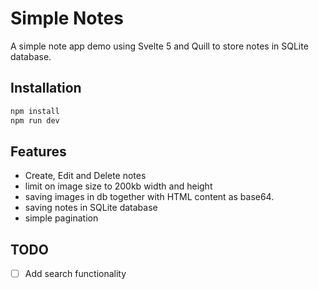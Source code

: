 # Simple Notes

A simple note app demo using Svelte 5 and Quill to store notes in SQLite database.

## Installation

```bash
npm install
npm run dev
```

## Features

- Create, Edit and Delete notes
- limit on image size to 200kb width and height
- saving images in db together with HTML content as base64.
- saving notes in SQLite database
- simple pagination

## TODO

- [ ] Add search functionality